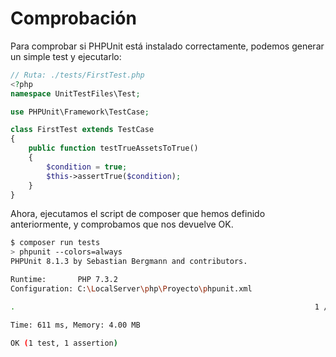 # Comprobación

Para comprobar si PHPUnit está instalado correctamente, podemos generar un simple test y ejecutarlo:

```php
// Ruta: ./tests/FirstTest.php
<?php
namespace UnitTestFiles\Test;

use PHPUnit\Framework\TestCase;

class FirstTest extends TestCase
{
    public function testTrueAssetsToTrue()
    {
        $condition = true;
        $this->assertTrue($condition);
    }
}
```

Ahora, ejecutamos el script de composer que hemos definido anteriormente, y comprobamos que nos devuelve OK.

```bash
$ composer run tests
> phpunit --colors=always
PHPUnit 8.1.3 by Sebastian Bergmann and contributors.

Runtime:       PHP 7.3.2
Configuration: C:\LocalServer\php\Proyecto\phpunit.xml

.                                                                   1 / 1 (100%)

Time: 611 ms, Memory: 4.00 MB

OK (1 test, 1 assertion)
```

